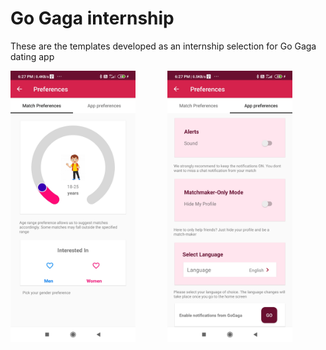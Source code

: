 # Go Gaga internship

These are the templates developed as an internship selection for Go Gaga dating app

<img src = "images/match_preferences.jpg" width="200"> &nbsp; &nbsp; &nbsp; &nbsp; &nbsp; &nbsp; <img src = "images/app_preferences.jpg" width="200">



 
